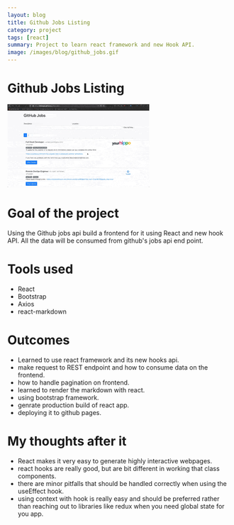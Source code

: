 ```yaml
---
layout: blog
title: Github Jobs Listing
category: project
tags: [react]  
summary: Project to learn react framework and new Hook API.
image: /images/blog/github_jobs.gif
---
```


# Github Jobs Listing

![Image](/images/blog/github_jobs.gif)

# Goal of the project

Using the Github jobs api build a frontend for it using React and new hook API. All the data will be consumed from github's jobs api end point.

# Tools used

- React
- Bootstrap
- Axios
- react-markdown

# Outcomes

- Learned to use react framework and its new hooks api.
- make request to REST endpoint and how to consume data on the frontend.
- how to handle pagination on frontend.
- learned to render the markdown with react.
- using bootstrap framework.
- genrate production build of react app.
- deploying it to github pages.


# My thoughts after it

- React makes it very easy to generate highly interactive webpages.
- react hooks are really good, but are bit different in working that class components.
- there are minor pitfalls that should be handled correctly when using the useEffect hook.
- using context with hook is really easy and should be preferred rather than reaching out to libraries like redux when you need global state for you app.



